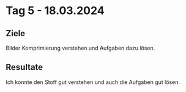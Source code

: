 # Tag 5 - 18.03.2024

## Ziele

Bilder Komprimierung verstehen und Aufgaben dazu lösen.

## Resultate

Ich konnte den Stoff gut verstehen und auch die Aufgaben gut lösen.
